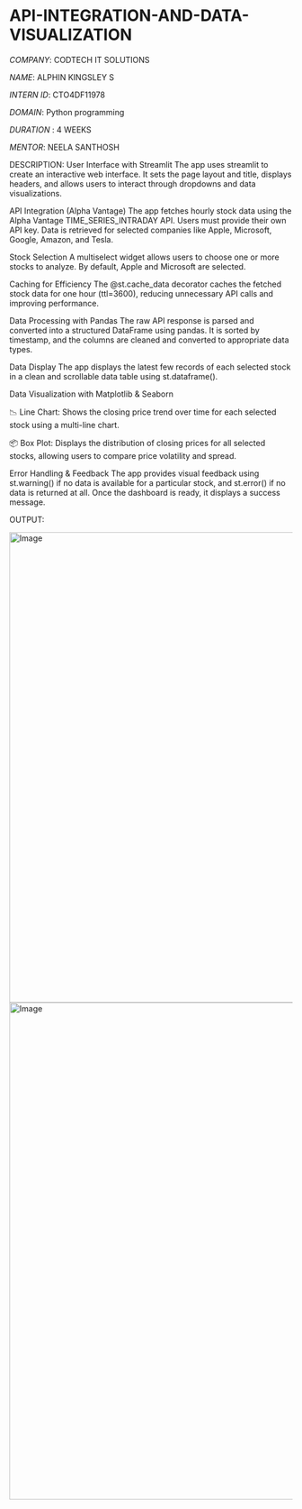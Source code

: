 # API-INTEGRATION-AND-DATA-VISUALIZATION

*COMPANY*: CODTECH IT SOLUTIONS

*NAME*: ALPHIN KINGSLEY S

*INTERN ID*: CTO4DF11978

*DOMAIN*: Python programming

*DURATION* : 4 WEEKS

*MENTOR*: NEELA SANTHOSH

DESCRIPTION: User Interface with Streamlit The app uses streamlit to create an interactive web interface. It sets the page layout and title, displays headers, and allows users to interact through dropdowns and data visualizations.

API Integration (Alpha Vantage) The app fetches hourly stock data using the Alpha Vantage TIME_SERIES_INTRADAY API. Users must provide their own API key. Data is retrieved for selected companies like Apple, Microsoft, Google, Amazon, and Tesla.

Stock Selection A multiselect widget allows users to choose one or more stocks to analyze. By default, Apple and Microsoft are selected.

Caching for Efficiency The @st.cache_data decorator caches the fetched stock data for one hour (ttl=3600), reducing unnecessary API calls and improving performance.

Data Processing with Pandas The raw API response is parsed and converted into a structured DataFrame using pandas. It is sorted by timestamp, and the columns are cleaned and converted to appropriate data types.

Data Display The app displays the latest few records of each selected stock in a clean and scrollable data table using st.dataframe().

Data Visualization with Matplotlib & Seaborn

📉 Line Chart: Shows the closing price trend over time for each selected stock using a multi-line chart.

📦 Box Plot: Displays the distribution of closing prices for all selected stocks, allowing users to compare price volatility and spread.

Error Handling & Feedback The app provides visual feedback using st.warning() if no data is available for a particular stock, and st.error() if no data is returned at all. Once the dashboard is ready, it displays a success message.

OUTPUT:

<img width="769" height="835" alt="Image" src="https://github.com/user-attachments/assets/08b4992e-6d67-41f9-b3f4-e52ece38b0af" />
<img width="803" height="882" alt="Image" src="https://github.com/user-attachments/assets/5dba3747-353f-43fe-bd55-88af1832bdd4" />
